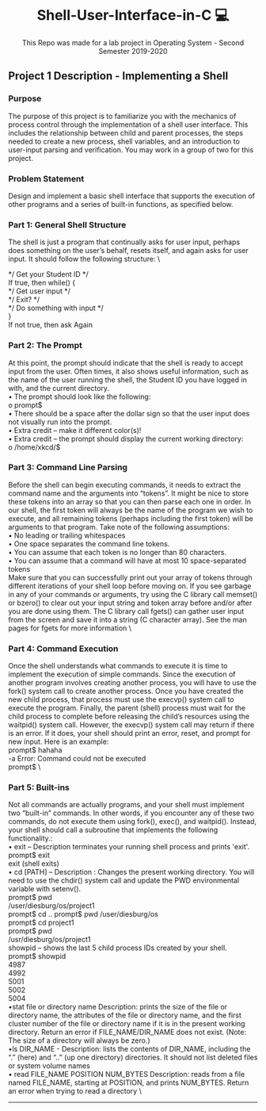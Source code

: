<h1 align="center"> Shell-User-Interface-in-C 💻 </h1>
<p align="center"> This Repo was made for a lab project in Operating System - Second Semester 2019-2020 </p>


## Project 1 Description - Implementing a Shell
### Purpose 
The purpose of this project is to familiarize you with the mechanics of process control through the implementation of a shell user interface. This includes the relationship between child and parent processes, the steps needed to create a new process, shell variables, and an introduction to user-input parsing and verification. You may work in a group of two for this project.

### Problem Statement 
Design and implement a basic shell interface that supports the execution of other programs and a series of built-in functions, as specified below. 

### Part 1: General Shell Structure 
The shell is just a program that continually asks for user input, perhaps does something on the user’s behalf, resets itself, and again asks for user input. It should follow the following structure: \

*/ Get your Student ID */ \
If true, then while() { \
*/ Get user input */ \
*/ Exit? */ \
*/ Do something with input */ \
} \
If not true, then ask Again 
### Part 2: The Prompt 
At this point, the prompt should indicate that the shell is ready to accept input from the user. Often times, it also shows useful information, such as the name of the user running the shell, the Student ID you have logged in with, and the current directory. \
• The prompt should look like the following: \
o prompt$ \
• There should be a space after the dollar sign so that the user input does not visually run into the prompt. \
• Extra credit – make it different color(s)! \
• Extra credit – the prompt should display the current working directory: \
o /home/xkcd/$ 
### Part 3: Command Line Parsing 
Before the shell can begin executing commands, it needs to extract the command name and the arguments into “tokens”. It might be nice to store these tokens into an array so that you can then parse each one in order. In our shell, the first token will always be the name of the program we wish to execute, and all remaining tokens (perhaps including the first token) will be arguments to that program. Take note of the following assumptions: \
• No leading or trailing whitespaces \
• One space separates the command line tokens. \
• You can assume that each token is no longer than 80 characters. \
• You can assume that a command will have at most 10 space-separated tokens \
Make sure that you can successfully print out your array of tokens through different iterations of your shell loop before moving on. If you see garbage in any of your commands or arguments, try using the C library call memset() or bzero() to clear out your input string and token array before and/or after you are done using them. The C library call fgets() can gather user input from the screen and save it into a string (C character array). See the man pages for fgets for more information \
### Part 4: Command Execution
Once the shell understands what commands to execute it is time to implement the execution of simple commands. Since the execution of another program involves creating another process, you will have to use the fork() system call to create another process. Once you have created the new child process, that process must use the execvp() system call to execute the program. Finally, the parent (shell) process must wait for the child process to complete before releasing the child’s resources using the waitpid() system call. However, the execvp() system call may return if there is an error. If it does, your shell should print an error, reset, and prompt for new input. 
Here is an example: \
prompt$ hahaha \
-a Error: Command could not be executed \
prompt$ \
### Part 5: Built-ins
Not all commands are actually programs, and your shell must implement two “built-in” commands. In other words, if you encounter any of these two commands, do not execute them using fork(), exec(), and waitpid(). Instead, your shell should call a subroutine that implements the following functionality.: \
• exit – Description terminates your running shell process and prints 'exit'. \
prompt$ exit \
exit (shell exits) \
• cd [PATH] – Description : Changes the present working directory. You will need to use the chdir() system call and update the PWD environmental variable with setenv(). \
prompt$ pwd \
/user/diesburg/os/project1 \
prompt$ cd .. prompt$ pwd /user/diesburg/os \
prompt$ cd project1 \
prompt$ pwd \
/usr/diesburg/os/project1\
showpid – shows the last 5 child process IDs created by your shell. \
prompt$ showpid \
4987 \
4992 \
5001 \
5002 \
5004 \
•stat file or directory name Description: prints the size of the file or directory name, the attributes of the file or directory name, and the first cluster number of the file or directory name if it is in the present working directory. Return an error if FILE_NAME/DIR_NAME does not exist. (Note: The size of a directory will always be zero.) \
•ls DIR_NAME - Description: lists the contents of DIR_NAME, including the “.” (here) and “..” (up one directory) directories. It should not list deleted files or system volume names \
• read FILE_NAME POSITION NUM_BYTES Description: reads from a file named FILE_NAME, starting at POSITION, and prints NUM_BYTES. Return an error when trying to read a directory \

---

